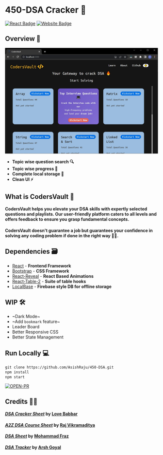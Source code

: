 # 450-DSA Cracker 🚀

[![React Badge](http://img.shields.io/badge/Powered%20By-React-blue?style=for-the-badge&logo=react)](https://reactjs.org/)
[![Website Badge](https://img.shields.io/badge/Visit-Now-green?style=for-the-badge&logo=vercel)](https://450dsa.com/)

## Overview 👀

![](./src/assets/cover.jpg)

- **Topic wise question search 🔍**
- **Topic wise progress 🧐**
- **Complete local storage 📂**
- **Clean UI ⚡**

## What is CodersVault 🤔

#### CodersVault helps you elevate your DSA skills with expertly selected questions and playlists. Our user-friendly platform caters to all levels and offers feedback to ensure you grasp fundamental concepts.

#### CodersVault doesn't guarantee a job but guarantees your confidence in solving any coding problem if done in the right way 👍🏻.

## Dependencies 🗃

- [React] - **Frontend Framework**
- [Bootstrap] - **CSS Framework**
- [React-Reveal] - **React Based Animations**
- [React-Table-2] - **Suite of table hooks**
- [LocalBase] - **Firebase style DB for offline storage**

## WIP 🛠

- ~Dark Mode~
- ~Add `bookmark` feature~
- Leader Board
- Better Responsive CSS
- Better State Management

## Run Locally 💻

```
git clone https://github.com/AsishRaju/450-DSA.git
npm install
npm start
```

[![OPEN-PR](https://img.shields.io/badge/Open%20For-PR-orange?style=for-the-badge&logo=github)](https://github.com/KumarPiyush852002/CodersVault)

## Credits 🙏🏻

#### _[DSA Cracker Sheet]_ by [Love Babbar]
#### _[A2Z DSA Course Sheet]_ by [Raj Vikramaditya]
#### _[DSA Sheet]_ by [Mohammad Fraz]
#### _[DSA Tracker]_ by [Arsh Goyal]

[here]: https://www.youtube.com/watch?v=4iFALQ1ACdA
[450dsa]: https://450dsa.com/
[love babbar]: https://www.linkedin.com/in/love-babbar-38ab2887/
[dsa cracker sheet]: https://drive.google.com/file/d/1FMdN_OCfOI0iAeDlqswCiC2DZzD4nPsb/view
[a2z dsa course sheet]:https://takeuforward.org/strivers-a2z-dsa-course/strivers-a2z-dsa-course-sheet-2/
[Raj Vikramaditya]:https://www.linkedin.com/in/rajarvp/
[dsa sheet]:https://leadcoding.in/dsa-sheet/
[dsa tracker]:https://docs.google.com/spreadsheets/d/1MGVBJ8HkRbCnU6EQASjJKCqQE8BWng4qgL0n3vCVOxE/edit#gid=0
[Mohammad Fraz]:https://www.linkedin.com/in/frazmohammad/
[Arsh Goyal]:https://www.linkedin.com/in/arshgoyal/
[localbase]: https://github.com/dannyconnell/localbase
[react-reveal]: https://www.react-reveal.com/
[bootstrap]: https://react-bootstrap.github.io/
[react]: https://reactjs.org/
[react-table-2]: https://react-bootstrap-table.github.io/react-bootstrap-table2/
